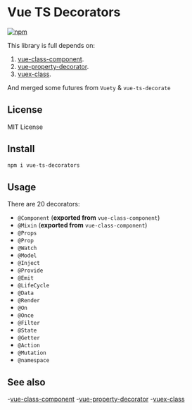 # Vue TS Decorators

[![npm](https://img.shields.io/npm/v/vue-property-decorator.svg)](https://www.npmjs.com/package/vue-property-decorator)

This library is full depends on:

1. [vue-class-component](https://github.com/vuejs/vue-class-component).
1. [vue-property-decorator](https://github.com/kaorun343/vue-property-decorator).
1. [vuex-class](https://github.com/ktsn/vuex-class).

And merged some futures from `Vuety` & `vue-ts-decorate`

## License

MIT License

## Install

```bash
npm i vue-ts-decorators
```

## Usage

There are 20 decorators:

* `@Component` (**exported from** `vue-class-component`)
* `@Mixin` (**exported from** `vue-class-component`)
* `@Props`
* `@Prop`
* `@Watch`
* `@Model`
* `@Inject`
* `@Provide`
* `@Emit`
* `@LifeCycle`
* `@Data`
* `@Render`
* `@On`
* `@Once`
* `@Filter`
* `@State`
* `@Getter`
* `@Action`
* `@Mutation`
* `@namespace`

## See also

-[vue-class-component](https://github.com/vuejs/vue-class-component)
-[vue-property-decorator](https://github.com/kaorun343/vue-property-decorator)
-[vuex-class](https://github.com/ktsn/vuex-class/)
